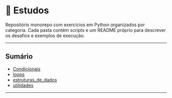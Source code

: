 # 🐍 Estudos

Repositório monorepo com exercícios em Python organizados por categoria. Cada pasta contém scripts e um README próprio para descrever os desafios e exemplos de execução.

---

## Sumário

- [Condicionais](./Condicionais)  
- [loops](./loops)  
- [estruturas_de_dados](./estruturas_de_dados)  
- [utilidades](./utilidades)  

---

